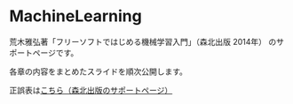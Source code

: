 # MachineLearning

荒木雅弘著「フリーソフトではじめる機械学習入門」（森北出版 2014年）
のサポートページです。

各章の内容をまとめたスライドを順次公開します。

正誤表は[こちら（森北出版のサポートページ）](http://www.morikita.co.jp/exclusive/download/1219)
